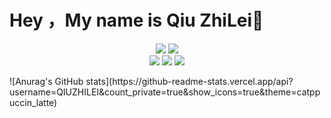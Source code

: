 # Hey ，My name is Qiu ZhiLei👋

<p align="center">
<img src="https://img.shields.io/badge/-C-DBBA21?style=flat-square&logo=C" style="display:inline"/>
    <img src="https://img.shields.io/badge/-rust-0A17F7?style=flat-square&logo=rust" style="display:inline"/>
    <br/>
<img src="https://img.shields.io/badge/-Concurrency-E34F26?style=flat-square&logo=Concurrency" style="display:inline"/>
<img src="https://img.shields.io/badge/-OperatingSystem-1572B6?style=flat-square&logo=OperatingSystem" style="display:inline"/>
<img src="https://img.shields.io/badge/-embedded-430098?style=flat-square&logo=embedded" style="display:inline"/>
</p>
![Anurag's GitHub stats](https://github-readme-stats.vercel.app/api?username=QIUZHILEI&count_private=true&show_icons=true&theme=catppuccin_latte)
